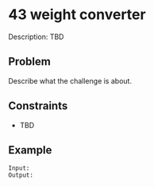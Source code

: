 # 43 weight converter

Description: TBD

## Problem

Describe what the challenge is about.

## Constraints

- TBD

## Example

```
Input:
Output:
```
